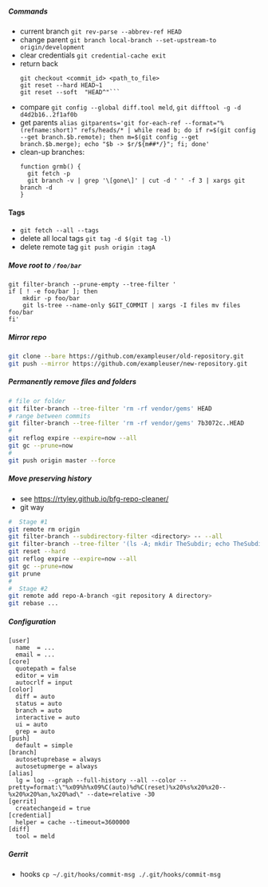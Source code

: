 ##### Commands
- current branch `git rev-parse --abbrev-ref HEAD`
- change parent `git branch local-branch --set-upstream-to origin/development`
- clear credentials `git credential-cache exit`
- return back 
    ```
    git checkout <commit_id> <path_to_file>
    git reset --hard HEAD~1
    git reset --soft  "HEAD^"```
- compare `git config --global diff.tool meld`, `git difftool -g -d d4d2b16..2f1af0b`
- get parents `alias gitparents='git for-each-ref --format="%(refname:short)" refs/heads/* | while read b; do if r=$(git config --get branch.$b.remote); then m=$(git config --get branch.$b.merge); echo "$b -> $r/${m##*/}"; fi; done'`
- clean-up branches: 
    ```
    function grmb() {
      git fetch -p
      git branch -v | grep '\[gone\]' | cut -d ' ' -f 3 | xargs git branch -d
    }
    ```
#### Tags
- `git fetch --all --tags`  
- delete all local tags `git tag -d $(git tag -l)`
- delete remote tag `git push origin :tagA`
  
##### Move root to `/foo/bar`
```
git filter-branch --prune-empty --tree-filter '
if [ ! -e foo/bar ]; then
    mkdir -p foo/bar
    git ls-tree --name-only $GIT_COMMIT | xargs -I files mv files foo/bar
fi'
```

##### Mirror repo
```bash
git clone --bare https://github.com/exampleuser/old-repository.git
git push --mirror https://github.com/exampleuser/new-repository.git

```

##### Permanently remove files and folders
```bash
# file or folder
git filter-branch --tree-filter 'rm -rf vendor/gems' HEAD
# range between commits
git filter-branch --tree-filter 'rm -rf vendor/gems' 7b3072c..HEAD
#
git reflog expire --expire=now --all
git gc --prune=now
#
git push origin master --force
```

##### Move preserving history
- see https://rtyley.github.io/bfg-repo-cleaner/
- git way
```bash
#  Stage #1
git remote rm origin
git filter-branch --subdirectory-filter <directory> -- --all
git filter-branch --tree-filter '(ls -A; mkdir TheSubdir; echo TheSubdir) | xargs mv'
git reset --hard 
git reflog expire --expire=now --all
git gc --prune=now
git prune 
#
#  Stage #2
git remote add repo-A-branch <git repository A directory>
git rebase ...

```
##### Configuration	
```
[user]  
  name  = ...
  email = ...
[core]  
  quotepath = false
  editor = vim
  autocrlf = input
[color] 
  diff = auto  
  status = auto 
  branch = auto    
  interactive = auto    
  ui = auto
  grep = auto
[push]    
  default = simple
[branch]
  autosetuprebase = always
  autosetupmerge = always
[alias]    
  lg = log --graph --full-history --all --color --pretty=format:\"%x09%h%x09%C(auto)%d%C(reset)%x20%s%x20%x20--%x20%x20%an,%x20%ad\" --date=relative -30
[gerrit]     
  createchangeid = true
[credential]
  helper = cache --timeout=3600000
[diff]    
  tool = meld
```
##### Gerrit
- hooks `cp ~/.git/hooks/commit-msg ./.git/hooks/commit-msg`
